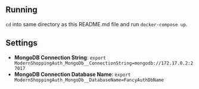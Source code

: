 ## Running

`cd` into same directory as this README.md file and run `docker-compose up`.

## Settings

 - **MongoDB Connection String**: `export ModernShoppingAuth_MongoDb__ConnectionString=mongodb://172.17.0.2:27017`
 - **MongoDB Connection Database Name**: `export ModernShoppingAuth_MongoDb__DatabaseName=FancyAuthDbName`